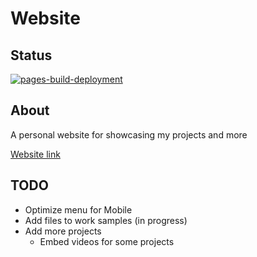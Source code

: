 # Website
## Status
[![pages-build-deployment](https://github.com/jackrschumacher/website/actions/workflows/pages/pages-build-deployment/badge.svg)](https://github.com/jackrschumacher/website/actions/workflows/pages/pages-build-deployment)

## About
A personal website for showcasing my projects and more

[Website link](https://jackrschumacher.github.io/website/)

## TODO
* Optimize menu for Mobile 
* Add files to work samples (in progress)
* Add more projects
  * Embed videos for some projects
